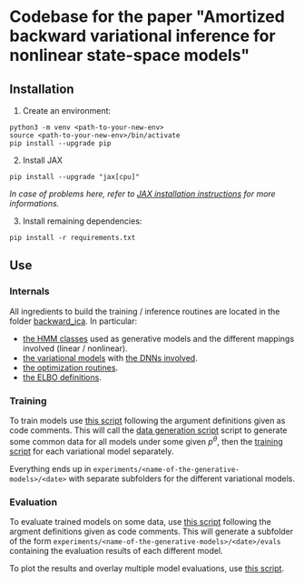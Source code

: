 # Codebase for the paper "Amortized backward variational inference for nonlinear state-space models"

## Installation 

1. Create an environment:
```shell 
python3 -m venv <path-to-your-new-env>
source <path-to-your-new-env>/bin/activate
pip install --upgrade pip
``` 
2. Install JAX
```shell
pip install --upgrade "jax[cpu]"
```

*In case of problems here, refer to [JAX installation instructions](https://github.com/google/jax#installation) for more informations.*

3. Install remaining dependencies: 

```shell 
pip install -r requirements.txt
```

## Use 

### Internals
All ingredients to build the training / inference routines are located in the folder [backward_ica](backward_ica/). In particular: 

- [the HMM classes](backward_ica/stats/hmm.py) used as generative models and the different mappings involved (linear / nonlinear).
- [the variational models](backward_ica/variational/models.py) with [the DNNs involved](backward_ica/variational/inference_nets.py).
- [the optimization routines](backward_ica/training.py).
- [the ELBO definitions](backward_ica/elbos.py).

### Training 

To train models use [this script](/train_multiple_models.py) following the argument definitions given as code comments. This will call the [data generation script](/generate_data.py) script to generate some common data for all models under some given $p^\theta$, then the [training script](/train.py) for each variational model separately. 

Everything ends up in `experiments/<name-of-the-generative-models>/<date>` with separate subfolders for the different variational models. 


### Evaluation 

To evaluate trained models on some data, use [this script](/multiple_evals.py) following the argment definitions given as code comments. This will generate a subfolder of the form `experiments/<name-of-the-generative-models>/<date>/evals` containing the evaluation results of each different model. 

To plot the results and overlay multiple model evaluations, use [this script](/combine_evals.py).



